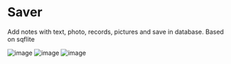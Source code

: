 # Saver
Add notes with text, photo, records, pictures and save in database. Based on sqflite

![image](https://user-images.githubusercontent.com/91286611/191686770-2620f3b2-0964-4f9f-8eec-dba1a36ed096.png)
![image](https://user-images.githubusercontent.com/91286611/191686903-78ddca2b-7db3-44ba-b959-ea0b92a44c3c.png)
![image](https://user-images.githubusercontent.com/91286611/191686968-b2f7ac86-8569-4a22-be1f-f08efdef9786.png)

